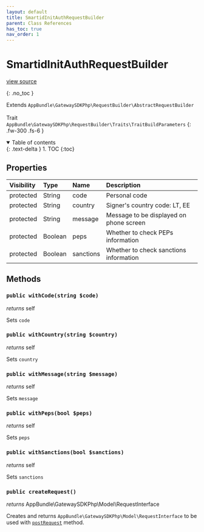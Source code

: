 ```yaml
---
layout: default
title: SmartidInitAuthRequestBuilder
parent: Class References
has_toc: true
nav_order: 1
---
```


# SmartidInitAuthRequestBuilder
[view source](https://github.com/Mark-Sign/gateway-sdk-php/blob/master/src/RequestBuilder/SmartidInitAuthRequestBuilder.php)

{: .no_toc }

Extends `AppBundle\GatewaySDKPhp\RequestBuilder\AbstractRequestBuilder` <br><br> Trait `AppBundle\GatewaySDKPhp\RequestBuilder\Traits\TraitBuildParameters`
{: .fw-300 .fs-6 }

<details open markdown="block">
  <summary>
    Table of contents
  </summary>
  {: .text-delta }
1. TOC
{:toc}
</details>

## Properties

| Visibility | Type | Name | Description |
| :--- | :--- | :--- | :--- |
| protected | String | code | Personal code |
| protected | String | country | Signer's country code: LT, EE |
| protected | String | message | Message to be displayed on phone screen |
| protected | Boolean | peps | Whether to check PEPs information |
| protected | Boolean | sanctions | Whether to check sanctions information |


## Methods

### `public withCode(string $code)`

*returns* self

Sets `code`

### `public withCountry(string $country)`

*returns* self

Sets `country`

### `public withMessage(string $message)`

*returns* self

Sets `message`

### `public withPeps(bool $peps)`

*returns* self

Sets `peps`

### `public withSanctions(bool $sanctions)`

*returns* self

Sets `sanctions`

### `public createRequest()`

*returns* AppBundle\GatewaySDKPhp\Model\RequestInterface

Creates and returns `AppBundle\GatewaySDKPhp\Model\RequestInterface` to be used with [`postRequest`](/class-ref/GatewaySDKPhp/ConnectorInterface.html#public-postrequestappbundlegatewaysdkphpmodelrequestinterface-request) method.

